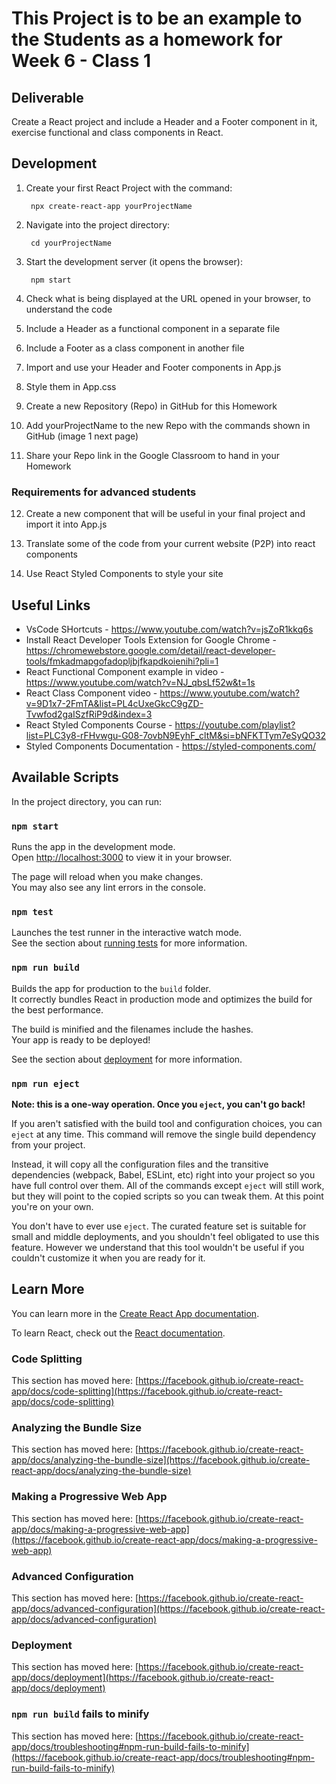# This Project is to be an example to the Students as a homework for Week 6 - Class 1

## Deliverable

Create a React project and include a Header and a Footer component in it, exercise functional and class components in React.

## Development

1. Create your first React Project with the command:  

        npx create-react-app yourProjectName

2. Navigate into the project directory:   

        cd yourProjectName

3. Start the development server (it opens the browser):

        npm start

4. Check what is being displayed at the URL opened in your browser, to understand the code

5. Include a Header as a functional component in a separate file 

6. Include a Footer as a class component in another file

7. Import and use your Header and Footer components in App.js

8. Style them in App.css

9. Create a new Repository (Repo) in GitHub for this Homework

10. Add yourProjectName to the new Repo with the commands shown in GitHub (image 1 next page)

11. Share your Repo link in the Google Classroom to hand in your Homework


### Requirements for advanced students

12. Create a new component that will be useful in your final project and import it into App.js

13. Translate some of the code from your current website (P2P) into react components

14. Use React Styled Components to style your site
<!-- link for React Styled Component in useful links list -->


## Useful Links

- VsCode SHortcuts - https://www.youtube.com/watch?v=jsZoR1kkq6s
- Install React Developer Tools Extension for Google Chrome  - https://chromewebstore.google.com/detail/react-developer-tools/fmkadmapgofadopljbjfkapdkoienihi?pli=1
- React Functional Component example in video - https://www.youtube.com/watch?v=NJ_qbsLf52w&t=1s
- React Class Component video - https://www.youtube.com/watch?v=9D1x7-2FmTA&list=PL4cUxeGkcC9gZD-Tvwfod2gaISzfRiP9d&index=3
- React Styled Components Course - https://youtube.com/playlist?list=PLC3y8-rFHvwgu-G08-7ovbN9EyhF_cltM&si=bNFKTTym7eSyQO32
- Styled Components Documentation - https://styled-components.com/



## Available Scripts

In the project directory, you can run:

### `npm start`

Runs the app in the development mode.\
Open [http://localhost:3000](http://localhost:3000) to view it in your browser.

The page will reload when you make changes.\
You may also see any lint errors in the console.

### `npm test`

Launches the test runner in the interactive watch mode.\
See the section about [running tests](https://facebook.github.io/create-react-app/docs/running-tests) for more information.

### `npm run build`

Builds the app for production to the `build` folder.\
It correctly bundles React in production mode and optimizes the build for the best performance.

The build is minified and the filenames include the hashes.\
Your app is ready to be deployed!

See the section about [deployment](https://facebook.github.io/create-react-app/docs/deployment) for more information.

### `npm run eject`

**Note: this is a one-way operation. Once you `eject`, you can't go back!**

If you aren't satisfied with the build tool and configuration choices, you can `eject` at any time. This command will remove the single build dependency from your project.

Instead, it will copy all the configuration files and the transitive dependencies (webpack, Babel, ESLint, etc) right into your project so you have full control over them. All of the commands except `eject` will still work, but they will point to the copied scripts so you can tweak them. At this point you're on your own.

You don't have to ever use `eject`. The curated feature set is suitable for small and middle deployments, and you shouldn't feel obligated to use this feature. However we understand that this tool wouldn't be useful if you couldn't customize it when you are ready for it.

## Learn More

You can learn more in the [Create React App documentation](https://facebook.github.io/create-react-app/docs/getting-started).

To learn React, check out the [React documentation](https://reactjs.org/).

### Code Splitting

This section has moved here: [https://facebook.github.io/create-react-app/docs/code-splitting](https://facebook.github.io/create-react-app/docs/code-splitting)

### Analyzing the Bundle Size

This section has moved here: [https://facebook.github.io/create-react-app/docs/analyzing-the-bundle-size](https://facebook.github.io/create-react-app/docs/analyzing-the-bundle-size)

### Making a Progressive Web App

This section has moved here: [https://facebook.github.io/create-react-app/docs/making-a-progressive-web-app](https://facebook.github.io/create-react-app/docs/making-a-progressive-web-app)

### Advanced Configuration

This section has moved here: [https://facebook.github.io/create-react-app/docs/advanced-configuration](https://facebook.github.io/create-react-app/docs/advanced-configuration)

### Deployment

This section has moved here: [https://facebook.github.io/create-react-app/docs/deployment](https://facebook.github.io/create-react-app/docs/deployment)

### `npm run build` fails to minify

This section has moved here: [https://facebook.github.io/create-react-app/docs/troubleshooting#npm-run-build-fails-to-minify](https://facebook.github.io/create-react-app/docs/troubleshooting#npm-run-build-fails-to-minify)
